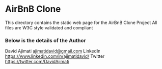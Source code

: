 # AirBnB Clone

This directory contains the static web page for the AirBnB Clone Project
All files are W3C style validated and compliant

### Below is the details of the Author
David Ajimati   <ajimatidavid@gmail.com>
LinkedIn        <https://www.linkedin.com/in/ajimatidavid/>
Twitter         <https://twitter.com/DavidAjimati>